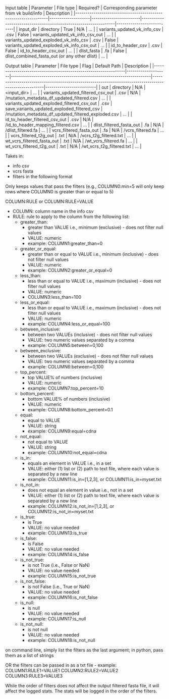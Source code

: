 Input table
| Parameter                                                           | File type         | Required?           | Corresponding parameter from vk build/info        | Description             |
|----------------------------------------------------------------|--------------------|------------------------|-----------------------------------------------------------------|---------------------------|
| input_dir                                                              | directory         | True                    | N/A                                                                        | ...                            |
| variants_updated_vk_info_csv                         | .csv                | False                  | variants_updated_vk_info_csv_out                   | ...                             |
| variants_updated_exploded_vk_info_csv        | .csv                | False                  | variants_updated_exploded_vk_info_csv_out   | ...                             |
| id_to_header_csv                                                | .csv                | False                  | id_to_header_csv_out                                          | ...                             |
| dlist_fasta                                                            | .fa                  | False                  | dlist_combined_fasta_out (or any other dlist)       | ...                             |


Output table
| Parameter                                                           | File type         | Flag                                                                           | Default Path                                                                                                     | Description           |
|----------------------------------------------------------------|--------------------|---------------------------------------------------------------------|------------------------------------------------------------------------------------------------------|-------------------------|
| out                                                                       | directory         | N/A                                                                            | <input_dir>                                                                                                       | ...                          |
| variants_updated_filtered_csv_out                  | .csv                | N/A                                                                            | <out>/mutation_metadata_df_updated_filtered.csv                                         | ...                          |
| variants_updated_exploded_filtered_csv_out  | .csv                | save_variants_updated_exploded_filtered_csv    | <out>/mutation_metadata_df_updated_filtered_exploded.csv                        | ...                          |
| id_to_header_filtered_csv_out                            | .csv                | N/A                                                                            | <out>/id_to_header_mapping_filtered.csv                                                      | ...                          |
| dlist_filtered_fasta_out                                         | .fa                  | N/A                                                                            | <out>/dlist_filtered.fa                                                                                       | ...                          |
| vcrs_filtered_fasta_out                                       | .fa                  | N/A                                                                            | <out>/vcrs_filtered.fa                                                                                      | ...                          |
| vcrs_filtered_t2g_out                                          | .txt                 | N/A                                                                            | <out>/vcrs_t2g_filtered.txt                                                                              | ...                          |
| wt_vcrs_filtered_fasta_out                                  | .txt                 | N/A                                                                            | <out>/wt_vcrs_filtered.fa                                                                                | ...                          |
| wt_vcrs_filtered_t2g_out                                     | .txt                 | N/A                                                                            | <out>/wt_vcrs_t2g_filtered.txt                                                                       | ...                          |


Takes in:
- info csv
- vcrs fasta
- filters in the following format

Only keeps values that pass the filters (e.g., COLUMN0:min=5 will only keep rows where COLUMN0 is greater than or equal to 5)

COLUMN:RULE or COLUMN:RULE=VALUE
- COLUMN: column name in the info csv
- RULE: rule to apply to the column from the following list:
    - greater_than:
        - greater than VALUE i.e., minimum (exclusive) - does not filter null values
        - VALUE: numeric
        - example: COLUMN1:greater_than=0
    - greater_or_equal: 
        - greater than or equal to VALUE i.e., minimum (inclusive) - does not filter null values
        - VALUE: numeric
        - example: COLUMN2:greater_or_equal=0
    - less_than:
        - less than or equal to VALUE i.e., maximum (inclusive) - does not filter null values
        - VALUE: numeric
        - COLUMN3:less_than=100
    - less_or_equal:
        - less than or equal to VALUE i.e., maximum (inclusive) - does not filter null values
        - VALUE: numeric
        - example: COLUMN4:less_or_equal=100
    - between_inclusive:
        - between two VALUEs (inclusive) - does not filter null values
        - VALUE: two numeric values separated by a comma
        - example: COLUMN5:between=0,100
    - between_exclusive:
        - between two VALUEs (exclusive) - does not filter null values
        - VALUE: two numeric values separated by a comma
        - example: COLUMN6:between=0,100
    - top_percent:
        - top VALUE% of numbers (inclusive)
        - VALUE: numeric
        - example: COLUMN7:top_percent=10
    - bottom_percent:
        - bottom VALUE% of numbers (inclusive)
        - VALUE: numeric
        - example: COLUMN8:bottom_percent=0.1
    - equal:
        - equal to VALUE
        - VALUE: string
        - example: COLUMN9:equal=cdna
    - not_equal:
        - not equal to VALUE
        - VALUE: string
        - example: COLUMN10:not_equal=cdna
    - is_in:
        - equals an element in VALUE i.e., in a set
        - VALUE: either (1) list or (2) path to text file, where each value is separated by a new line
        - example: COLUMN11:is_in=[1,2,3], or COLUMN11:is_in=myset.txt
    - is_not_in:
        - does not equal an element in value i.e., not in a set
        - VALUE: either (1) list or (2) path to text file, where each value is separated by a new line
        - example: COLUMN12:is_not_in=[1,2,3], or COLUMN12:is_not_in=myset.txt
    - is_true:
        - is True
        - VALUE: no value needed
        - example: COLUMN13:is_true
    - is_false:
        - is False
        - VALUE: no value needed
        - example: COLUMN14:is_false
    - is_not_true:
        - is not True (i.e., False or NaN)
        - VALUE: no value needed
        - example: COLUMN15:is_not_true
    - is_not_false:
        - is not False (i.e., True or NaN)
        - VALUE: no value needed
        - example: COLUMN16:is_not_false
    - is_null:
        - is null
        - VALUE: no value needed
        - example: COLUMN17:is_null
    - is_not_null:
        - is not null
        - VALUE: no value needed
        - example: COLUMN18:is_not_null

on command line, simply list the filters as the last argument; in python, pass them as a list of strings

OR the filters can be passed in as a txt file - example:
COLUMN1:RULE1=VALUE1
COLUMN2:RULE2=VALUE2
COLUMN3:RULE3=VALUE3

While the order of filters does not affect the output filtered fasta file, it will affect the logged stats. The stats will be logged in the order of the filters.